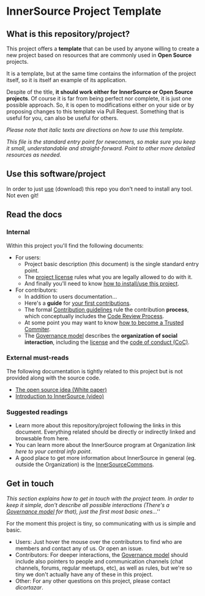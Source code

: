 # InnerSource Project Template

## What is this repository/project?

This project offers a **template** that can be used by anyone willing to create a new project based on resources that are commonly used in **Open Source** projects.

It is a template, but at the same time contains the information of the project itself, so it is itself an example of its application.

Despite of the title, **it should work either for InnerSource or Open Source projects**. Of course it is far from being perfect nor complete, it is just one possible approach. So, it is open to modifications either on your side or by proposing changes to this template via Pull Request. Something that is useful for you, can also be useful for others.


*Please note that italic texts are directions on how to use this template.*

*This file is the standard entry point for newcomers, so make sure you keep it small, understandable and straight-forward. Point to other more detailed resources as needed.*

## Use this software/project

In order to just [use](/INSTALL.md) (download) this repo you don't need to install any tool. Not even git!

## Read the docs

### Internal

Within this project you'll find the following documents:
* For users:
  * Project basic description (this document) is the single standard entry point.
  * The [project license](/LICENSE) rules what you are legally allowed to do with it.
  * And finally you'll need to know [how to install/use this project](/INSTALL.md).
* For contributors:
  * In addition to users documentation...
  * Here's a **guide** for [your first contributions](/doc/your-first-contributions.md).
  * The formal [Contribution guidelines](/CONTRIBUTING.md) rule the contribution **process**,
    which conceptually includes the [Code Review Process](/doc/code-review-process.md).
  * At some point you may want to know [how to become a Trusted Commiter](/doc/tc-career-path.md).
  * The [Governance model](/doc/governance.md) describes the **organization of social interaction**,
    including the [license](/LICENSE) and the [code of conduct (CoC)](/doc/code-of-conduct.md).

### External must-reads

The following documentation is tightly related to this project but is not provided along with the source code.
* [The open source idea (White paper)](https://opensource.com/resources/what-open-source)
* [Introduction to InnerSource (video)](https://www.youtube.com/watch?v=l93ohSHhr5U)

### Suggested readings

* Learn more about this repository/project following the links in this document.
  Everything related should be directly or indirectly linked and browsable from here.
* You can learn more about the InnerSource program at Organization *link here to your central info point*.
* A good place to get more information about InnerSource in general (eg. outside the Organization) is the [InnerSourceCommons](https://innersourcecommons.org).

## Get in touch

*This section explains how to get in touch with the project team. In order to keep it simple, don't describe all possible interactions (There's a [Governance model](/doc/governance.md) for that), just the first most basic ones...''*

For the moment this project is tiny, so communicating with us is simple and basic.

* Users: Just hover the mouse over the contributors to find who are members and contact any of us. Or open an issue.
* Contributors: For deeper interactions, the [Governance model](/doc/governance.md) should include also pointers to people and communication channels (chat channels, forums, regular meetups, etc), as well as rules, but we're so tiny we don't actually have any of these in this project.
* Other: For any other questions on this project, please contact *dicortazar*.
